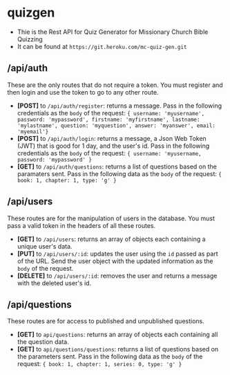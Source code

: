 # quizgen

- Thie is the Rest API for Quiz Generator for Missionary Church Bible Quizzing
- It can be found at `https://git.heroku.com/mc-quiz-gen.git`

## /api/auth

These are the only routes that do not require a token. You must register and then login and use the token to go to any other route.

- **[POST]** to `/api/auth/register`: returns a message. Pass in the following credentials as the `body` of the request: `{ username: 'myusername', password: 'mypassword', firstname: 'myfirstname', lastname: 'mylastname', question: 'myquestion', answer: 'myanswer', email: 'myemail'}`
- **[POST]** to `/api/auth/login`: returns a message, a Json Web Token (JWT) that is good for 1 day, and the user's id. Pass in the following credentials as the `body` of the request: `{ username: 'myusername, password: 'mypassword' }`
- **[GET]** to `/api/auth/questions`: returns a list of questions based on the paramaters sent. Pass in the following data as the `body` of the request: `{ book: 1, chapter: 1, type: 'g' }`

## /api/users

These routes are for the manipulation of users in the database. You must pass a valid token in the headers of all these routes.

- **[GET]** to `/api/users`: returns an array of objects each containing a unique user's data.
- **[PUT]** to `/api/users/:id`: updates the user using the `id` passed as part of the URL. Send the user object with the updated information as the `body` of the request.
- **[DELETE]** to `/api/users/:id`: removes the user and returns a message with the deleted user's id.

## /api/questions

These routes are for access to published and unpublished questions.

- **[GET]** to `api/questions`: returns an array of objects each containing all the question data.
- **[GET]** to `api/questions/questions`: returns a list of questions based on the parameters sent. Pass in the following data as the `body` of the request: `{ book: 1, chapter: 1, series: 0, type: 'g' }`
